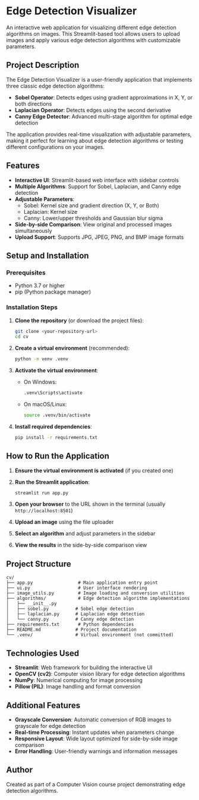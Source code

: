 # Edge Detection Visualizer

An interactive web application for visualizing different edge detection algorithms on images. This Streamlit-based tool allows users to upload images and apply various edge detection algorithms with customizable parameters.

## Project Description

The Edge Detection Visualizer is a user-friendly application that implements three classic edge detection algorithms:
- **Sobel Operator**: Detects edges using gradient approximations in X, Y, or both directions
- **Laplacian Operator**: Detects edges using the second derivative
- **Canny Edge Detector**: Advanced multi-stage algorithm for optimal edge detection

The application provides real-time visualization with adjustable parameters, making it perfect for learning about edge detection algorithms or testing different configurations on your images.

## Features

- **Interactive UI**: Streamlit-based web interface with sidebar controls
- **Multiple Algorithms**: Support for Sobel, Laplacian, and Canny edge detection
- **Adjustable Parameters**:
  - Sobel: Kernel size and gradient direction (X, Y, or Both)
  - Laplacian: Kernel size
  - Canny: Lower/upper thresholds and Gaussian blur sigma
- **Side-by-side Comparison**: View original and processed images simultaneously
- **Upload Support**: Supports JPG, JPEG, PNG, and BMP image formats

## Setup and Installation

### Prerequisites

- Python 3.7 or higher
- pip (Python package manager)

### Installation Steps

1. **Clone the repository** (or download the project files):
   ```bash
   git clone <your-repository-url>
   cd cv
   ```

2. **Create a virtual environment** (recommended):
   ```bash
   python -m venv .venv
   ```

3. **Activate the virtual environment**:
   - On Windows:
     ```bash
     .venv\Scripts\activate
     ```
   - On macOS/Linux:
     ```bash
     source .venv/bin/activate
     ```

4. **Install required dependencies**:
   ```bash
   pip install -r requirements.txt
   ```

## How to Run the Application

1. **Ensure the virtual environment is activated** (if you created one)

2. **Run the Streamlit application**:
   ```bash
   streamlit run app.py
   ```

3. **Open your browser** to the URL shown in the terminal (usually `http://localhost:8501`)

4. **Upload an image** using the file uploader

5. **Select an algorithm** and adjust parameters in the sidebar

6. **View the results** in the side-by-side comparison view

## Project Structure

```
cv/
├── app.py                 # Main application entry point
├── ui.py                  # User interface rendering
├── image_utils.py         # Image loading and conversion utilities
├── algorithms/            # Edge detection algorithm implementations
│   ├── __init__.py
│   ├── sobel.py          # Sobel edge detection
│   ├── laplacian.py      # Laplacian edge detection
│   └── canny.py          # Canny edge detection
├── requirements.txt       # Python dependencies
├── README.md             # Project documentation
└── .venv/                # Virtual environment (not committed)
```

## Technologies Used

- **Streamlit**: Web framework for building the interactive UI
- **OpenCV (cv2)**: Computer vision library for edge detection algorithms
- **NumPy**: Numerical computing for image processing
- **Pillow (PIL)**: Image handling and format conversion

## Additional Features

- **Grayscale Conversion**: Automatic conversion of RGB images to grayscale for edge detection
- **Real-time Processing**: Instant updates when parameters change
- **Responsive Layout**: Wide layout optimized for side-by-side image comparison
- **Error Handling**: User-friendly warnings and information messages


## Author

Created as part of a Computer Vision course project demonstrating edge detection algorithms.
